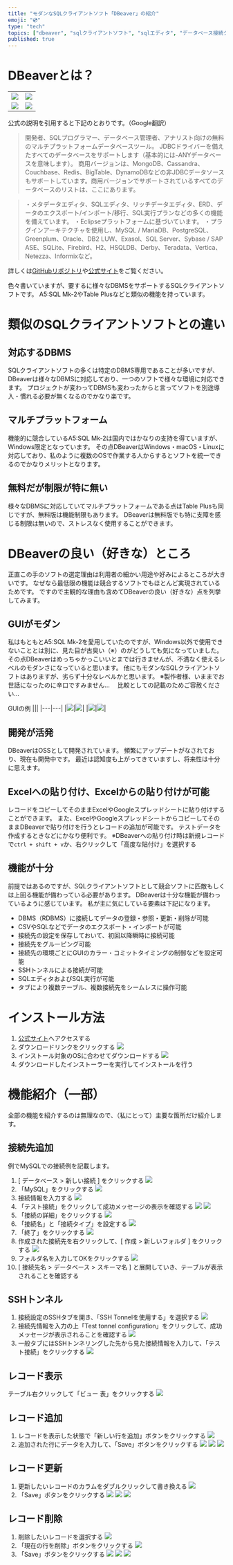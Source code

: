 ```yaml
---
title: "モダンなSQLクライアントソフト「DBeaver」の紹介"
emoji: "💿"
type: "tech"
topics: ["dbeaver", "sqlクライアントソフト", "sqlエディタ", "データベース接続クライアント"]
published: true
---
```


# DBeaverとは？

|||
|---|---|
|![](https://storage.googleapis.com/zenn-user-upload/6339cdf8489b8725bd6befbc.png)|![](https://storage.googleapis.com/zenn-user-upload/4c2c428ed78a2f40fb982354.png)|
|![](https://storage.googleapis.com/zenn-user-upload/3c6bf4ffe28999a8adcaf9f1.png)|![](https://storage.googleapis.com/zenn-user-upload/1c80d9d365bcab026bfd2f52.png)|
公式の説明を引用すると下記のとおりです。（Google翻訳）
> 開発者、SQLプログラマー、データベース管理者、アナリスト向けの無料のマルチプラットフォームデータベースツール。
JDBCドライバーを備えたすべてのデータベースをサポートします（基本的には-ANYデータベースを意味します）。 商用バージョンは、MongoDB、Cassandra、Couchbase、Redis、BigTable、DynamoDBなどの非JDBCデータソースもサポートしています。商用バージョンでサポートされているすべてのデータベースのリストは、ここにあります。

> ・メタデータエディタ、SQLエディタ、リッチデータエディタ、ERD、データのエクスポート/インポート/移行、SQL実行プランなどの多くの機能を備えています。
・Eclipseプラットフォームに基づいています。
・プラグインアーキテクチャを使用し、MySQL / MariaDB、PostgreSQL、Greenplum、Oracle、DB2 LUW、Exasol、SQL Server、Sybase / SAP ASE、SQLite、Firebird、H2、HSQLDB、Derby、Teradata、Vertica、 Netezza、Informixなど。

詳しくは[GitHubリポジトリ](https://github.com/dbeaver/dbeaver)や[公式サイト](https://dbeaver.io/)をご覧ください。

色々書いていますが、要するに様々なDBMSをサポートするSQLクライアントソフトです。
A5:SQL Mk-2やTable Plusなどと類似の機能を持っています。

# 類似のSQLクライアントソフトとの違い

## 対応するDBMS

SQLクライアントソフトの多くは特定のDBMS専用であることが多いですが、DBeaverは様々なDBMSに対応しており、一つのソフトで様々な環境に対応できます。
プロジェクトが変わってDBMSも変わったからと言ってソフトを別途導入・慣れる必要が無くなるのでかなり楽です。

## マルチプラットフォーム

機能的に競合しているA5:SQL Mk-2は国内ではかなりの支持を得ていますが、Windows限定となっています。
その点DBeaverはWindows・macOS・Linuxに対応しており、私のように複数のOSで作業する人からするとソフトを統一できるのでかなりメリットとなります。

## 無料だが制限が特に無い

様々なDBMSに対応していてマルチプラットフォームである点はTable Plusも同じですが、無料版は機能制限もあります。
DBeaverは無料版でも特に支障を感じる制限は無いので、ストレスなく使用することができます。

# DBeaverの良い（好きな）ところ

正直この手のソフトの選定理由は利用者の細かい用途や好みによるところが大きいです。
なぜなら最低限の機能は競合するソフトでもほとんど実現されているためです。
ですので主観的な理由も含めてDBeaverの良い（好きな）点を列挙してみます。

## GUIがモダン

私はもともとA5:SQL Mk-2を愛用していたのですが、Windows以外で使用できないこととは別に、見た目が古臭い（※）のがどうしても気になっていました。
その点DBeaverはめっちゃかっこいいとまでは行きませんが、不満なく使えるレベルのモダンさになっていると思います。
他にもモダンなSQLクライアントソフトはありますが、劣らず十分なレベルかと思います。
※製作者様、いままでお世話になったのに辛口ですみません…
　比較としての記載のためご容赦ください…

GUIの例
|||
|---|---|
|![](https://storage.googleapis.com/zenn-user-upload/91a7c1292db9d12d1ae04329.png)|![](https://storage.googleapis.com/zenn-user-upload/9eb0c8ed737cc5b2e0556024.png)|
|![](https://storage.googleapis.com/zenn-user-upload/10b597fd6a5ac1988c9981f1.png)|![](https://storage.googleapis.com/zenn-user-upload/7a7c44444850102c98d597a3.png)|

## 開発が活発

DBeaverはOSSとして開発されています。
頻繁にアップデートがなされており、現在も開発中です。
最近は認知度も上がってきていますし、将来性は十分に思えます。

## Excelへの貼り付け、Excelからの貼り付けが可能

レコードをコピーしてそのままExcelやGoogleスプレッドシートに貼り付けすることができます。
また、ExcelやGoogleスプレッドシートからコピーしてそのままDBeaverで貼り付けを行うとレコードの追加が可能です。
テストデータを作成するときなどにかなり便利です。
※DBeaverへの貼り付け時は新規レコードで`ctrl + shift + v`か、右クリックして「高度な貼付け」を選択する

## 機能が十分

前提ではあるのですが、SQLクライアントソフトとして競合ソフトに匹敵もしくは上回る機能が備わっている必要があります。
DBeaverは十分な機能が備わっているように感じています。
私が主に気にしている要素は下記になります。

- DBMS（RDBMS）に接続してデータの登録・参照・更新・削除が可能
- CSVやSQLなどでデータのエクスポート・インポートが可能
- 接続先の設定を保存しておいて、初回以降瞬時に接続可能
- 接続先をグルーピング可能
- 接続先の環境ごとにGUIのカラー・コミットタイミングの制御などを設定可能
- SSHトンネルによる接続が可能
- SQLエディタおよびSQL実行が可能
- タブにより複数テーブル、複数接続先をシームレスに操作可能

# インストール方法

1. [公式サイト](https://dbeaver.io/)へアクセスする
2. ダウンロードリンクをクリックする
![](https://storage.googleapis.com/zenn-user-upload/37acfbab10e5ee092c308e23.png)
3. インストール対象のOSに合わせてダウンロードする
![](https://storage.googleapis.com/zenn-user-upload/69620285bc743b698e12849f.png)
4. ダウンロードしたインストーラーを実行してインストールを行う

# 機能紹介（一部）

全部の機能を紹介するのは無理なので、（私にとって）主要な箇所だけ紹介します。

## 接続先追加

例でMySQLでの接続例を記載します。

1. [ データベース > 新しい接続 ] をクリックする
![](https://storage.googleapis.com/zenn-user-upload/fac26a79096862b1d979f296.png)
2. 「MySQL」をクリックする
![](https://storage.googleapis.com/zenn-user-upload/98a3f04f789774c767ed11ea.png)
3. 接続情報を入力する
![](https://storage.googleapis.com/zenn-user-upload/5263ec107f4c6cb095fde079.png)
4. 「テスト接続」をクリックして成功メッセージの表示を確認する
![](https://storage.googleapis.com/zenn-user-upload/1a5d87c277a302834abd1b75.png)
![](https://storage.googleapis.com/zenn-user-upload/146b00c9be1b13c57babc6e4.png)
5. 「接続の詳細」をクリックする
![](https://storage.googleapis.com/zenn-user-upload/a820db8f17d788c9cde51144.png)
6. 「接続名」と「接続タイプ」を設定する
![](https://storage.googleapis.com/zenn-user-upload/c158e2097e94f4cd67f36fad.png)
7. 「終了」をクリックする
![](https://storage.googleapis.com/zenn-user-upload/23476979d4d741138d286bd4.png)
8. 作成された接続先を右クリックして、[ 作成 > 新しいフォルダ ] をクリックする
![](https://storage.googleapis.com/zenn-user-upload/d4dffae42f3fbb1f7a99946c.png)
9. フォルダ名を入力してOKをクリックする
![](https://storage.googleapis.com/zenn-user-upload/483810670fe059320234c977.png)
10. [ 接続先名 > データベース > スキーマ名 ] と展開していき、テーブルが表示されることを確認する

## SSHトンネル

1. 接続設定のSSHタブを開き、「SSH Tonnelを使用する」を選択する
![](https://storage.googleapis.com/zenn-user-upload/cab36c45898e52542ee01600.png)
2. 接続先情報を入力の上「Test tonnel configuration」をクリックして、成功メッセージが表示されることを確認する
![](https://storage.googleapis.com/zenn-user-upload/101f142580b349c8c6e2ced5.png)
3. 一般タブにはSSHトンネリングした先から見た接続情報を入力して、「テスト接続」をクリックする
![](https://storage.googleapis.com/zenn-user-upload/27729c5ae0da09f48a1d5c11.png)

## レコード表示

テーブル右クリックして「ビュー 表」をクリックする
![](https://storage.googleapis.com/zenn-user-upload/9419c56fcfd01f1956e95f05.png)

## レコード追加

1. レコードを表示した状態で「新しい行を追加」ボタンをクリックする
![](https://storage.googleapis.com/zenn-user-upload/adce4e9621f305402292dc19.png)
2. 追加された行にデータを入力して、「Save」ボタンをクリックする
![](https://storage.googleapis.com/zenn-user-upload/c48f0039496d620d343e0358.png)
![](https://storage.googleapis.com/zenn-user-upload/e7312ec846f73f5d6b9dd89f.png)
![](https://storage.googleapis.com/zenn-user-upload/27ca7721760552f08da546a1.png)

## レコード更新

1. 更新したいレコードのカラムをダブルクリックして書き換える
![](https://storage.googleapis.com/zenn-user-upload/616b9ba5d90dbf337732a7f8.png)
2. 「Save」ボタンをクリックする
![](https://storage.googleapis.com/zenn-user-upload/117b0c843f5d08ade42ca929.png)
![](https://storage.googleapis.com/zenn-user-upload/fbec6a29272b4db7b3e2aec9.png)
![](https://storage.googleapis.com/zenn-user-upload/4d91fcd0d1f32007e916fc97.png)

## レコード削除

1. 削除したいレコードを選択する
![](https://storage.googleapis.com/zenn-user-upload/8c0e145216a7177ba4965f76.png)
2. 「現在の行を削除」ボタンをクリックする
![](https://storage.googleapis.com/zenn-user-upload/17b14baaeacd1a5cdf28ea85.png)
3. 「Save」ボタンをクリックする
![](https://storage.googleapis.com/zenn-user-upload/7410af68c41ce1e6cb43fb1a.png)
![](https://storage.googleapis.com/zenn-user-upload/2e97d08e12482c31192e7145.png)
![](https://storage.googleapis.com/zenn-user-upload/c1913277d0678e14f6f80842.png)
